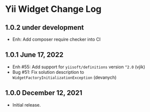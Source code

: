 # Yii Widget Change Log

## 1.0.2 under development

- Enh: Add composer require checker into CI

## 1.0.1 June 17, 2022

- Enh #55: Add support for `yiisoft/definitions` version `^2.0` (vjik)
- Bug #51: Fix solution description to `WidgetFactoryInitializationException` (devanych)

## 1.0.0 December 12, 2021

- Initial release.

